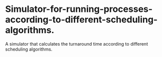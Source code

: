 # Simulator-for-running-processes-according-to-different-scheduling-algorithms.
A simulator that calculates the turnaround time according to different scheduling algorithms.
